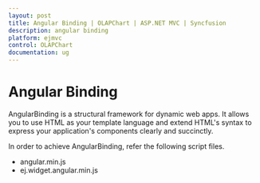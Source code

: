 ```yaml
---
layout: post
title: Angular Binding | OLAPChart | ASP.NET MVC | Syncfusion
description: angular binding
platform: ejmvc
control: OLAPChart
documentation: ug
---
```


# Angular Binding

AngularBinding is a structural framework for dynamic web apps. It allows you to use HTML as your template language and extend HTML's syntax to express your application's components clearly and succinctly.

In order to achieve AngularBinding, refer the following script files.

* angular.min.js
* ej.widget.angular.min.js
